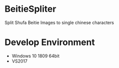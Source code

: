# BeitieSpliter
Split Shufa Beitie Images to single chinese characters

# Develop Environment
* Windows 10 1809 64bit
* VS2017

